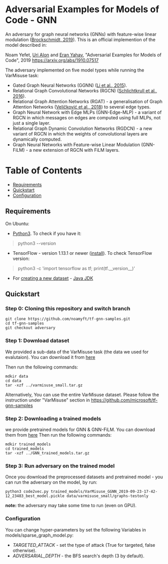 # Adversarial Examples for Models of Code - GNN

An adversary for graph neural networks (GNNs) with feature-wise linear modulation ([Brockschmidt, 2019](#brockschmidt-2019)).
This is an official implemention of the model described in:

Noam Yefet, [Uri Alon](http://urialon.cswp.cs.technion.ac.il) and [Eran Yahav](http://www.cs.technion.ac.il/~yahave/),
"Adversarial Examples for Models of Code", 2019 
https://arxiv.org/abs/1910.07517

The adversary implemented on five model types while running the VarMisuse task:
* Gated Graph Neural Networks (GGNN) ([Li et al., 2015](#li-et-al-2015)).
* Relational Graph Convolutional Networks (RGCN) ([Schlichtkrull et al., 2016](#schlichtkrull-et-al-2016)).
* Relational Graph Attention Networks (RGAT) - a generalisation of Graph Attention Networks ([Veličković et al., 2018](#veličković-et-al-2018)) to several edge types.
* Graph Neural Network with Edge MLPs (GNN-Edge-MLP) - a variant of RGCN in which messages on edges are computed using full MLPs, not just a single layer.
* Relational Graph Dynamic Convolution Networks (RGDCN) - a new variant of RGCN in which the weights of convolutional layers are dynamically computed.
* Graph Neural Networks with Feature-wise Linear Modulation (GNN-FiLM) - a new extension of RGCN with FiLM layers.

Table of Contents
=================
  * [Requirements](#requirements)
  * [Quickstart](#quickstart)
  * [Configuration](#configuration)

## Requirements
On Ubuntu:
  * [Python3](https://www.linuxbabe.com/ubuntu/install-python-3-6-ubuntu-16-04-16-10-17-04). To check if you have it:
> python3 --version
  * TensorFlow - version 1.13.1 or newer ([install](https://www.tensorflow.org/install/install_linux)). To check TensorFlow version:
> python3 -c 'import tensorflow as tf; print(tf.\_\_version\_\_)'
  * For [creating a new dataset](#creating-and-preprocessing-a-new-java-dataset) - [Java JDK](https://openjdk.java.net/install/)

## Quickstart

### Step 0: Cloning this repository and switch branch
```
git clone https://github.com/noamyft/tf-gnn-samples.git
cd tf-gnn-samples
git checkout adversary
```

### Step 1: Download dataset 
We provided a sub-data of the VarMisuse task (the data we used for evalutaion). You can download it from [here](https://drive.google.com/file/d/1SARyWiRl8CWVcHmdiCshAHiEwFNoJQ1D/view?usp=sharing)

Then run the following commands:
```
mdkir data
cd data
tar -xzf ../varmisuse_small.tar.gz
```

Alternatively, You can use the entire VarMisuse dataset. Please follow the instruction under "VarMisuse" section in https://github.com/microsoft/tf-gnn-samples

### Step 2: Downloading a trained models
we provide pretrained models for GNN & GNN-FiLM. You can download them from [here](https://drive.google.com/file/d/1iphwhtgSTyUR262foYYtwxED0fzzMSNh/view?usp=sharing)
Then run the following commands:
```
mdkir trained_models
cd trained_models
tar -xzf ../GNN_trained_models.tar.gz
```

### Step 3: Run adversary on the trained model

Once you download the preprocessed datasets and pretrained model - you can run the adversary on the model, by run:

```
python3 code2vec.py trained_models/VarMisuse_GGNN_2019-09-23-17-42-12_23483_best_model.pickle data/varmisuse_small/graphs-testonly
```
**note:** the adversary may take some time to run (even on GPU).

### Configuration

You can change hyper-parameters by set the following Variables in models/sparse_graph_model.py:
* _TARGETED_ATTACK_ - set the type of attack (True for targeted, false otherwise).
* _ADVERSARIAL_DEPTH_ - the BFS search's depth (3 by default).
